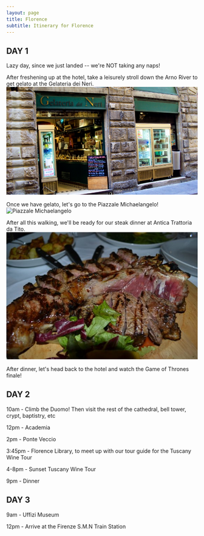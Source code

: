 ```yaml
---
layout: page
title: Florence
subtitle: Itinerary for Florence
---
```


## DAY 1

Lazy day, since we just landed -- we're NOT taking any naps!

After freshening up at the hotel, take a leisurely stroll down the Arno River to get gelato at the Gelateria dei Neri.
![Gelateria dei Neri](/img/gelato.jpg)

Once we have gelato, let's go to the Piazzale Michaelangelo!
![Piazzale Michaelangelo](/img/sunset-piazzle-michaelangelo.jpg)


After all this walking, we'll be ready for our steak dinner at Antica Trattoria da Tito.
![Antica Trattoria da Tito](/img/antica-trattoria-da-tito.jpg)


After dinner, let's head back to the hotel and watch the Game of Thrones finale! 

## DAY 2

10am - Climb the Duomo! Then visit the rest of the cathedral, bell tower, crypt, baptistry, etc

12pm - Academia

2pm - Ponte Veccio

3:45pm - Florence Library, to meet up with our tour guide for the Tuscany Wine Tour

4-8pm - Sunset Tuscany Wine Tour

9pm - Dinner

## DAY 3

9am - Uffizi Museum

12pm - Arrive at the Firenze S.M.N Train Station
